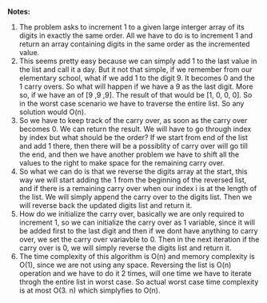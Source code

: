 **Notes:**

1. The problem asks to increment 1 to a given large interger array of its digits in exactly the same order. All we have to do is to increment 1 and return an array containing digits in the same order as the incremented value.
2. This seems pretty easy because we can simply add 1 to the last value in the list and call it a day. But it not that simple, if we remember from our elementary school, what if we add 1 to the digit 9. It becomes 0 and the 1 carry overs. So what will happen if we have a 9 as the last digit. More so, if we have an of [9 ,9 ,9]. The result of that would be [1, 0, 0, 0]. So in the worst case scenario we have to traverse the entire list. So any solution would O(n).
3. So we have to keep track of the carry over, as soon as the carry over becomes 0. We can return the result. We will have to go through index by index but what should be the order? If we start from end of the list and add 1 there, then there will be a possiblity of carry over will go till the end, and then we have another problem we have to shift all the values to the right to make space for the remaining carry over.
4. So what we can do is that we reverse the digits array at the start, this way we will start adding the 1 from the beginning of the reversed list, and if there is a remaining carry over when our index i is at the length of the list. We will simply append the carry over to the digits list. Then we will reverse back the updated digits list and return it.
5. How do we initialize the carry over, basically we are only required to increment 1, so we can initialize the carry over as 1 variable, since it will be added first to the last digit and then if we dont have anything to carry over, we set the carry over variavble to 0. Then in the next iteration if the carry over is 0, we will simply reverse the digits list and return it.
6. The time complexity of this algorithm is O(n) and memory complexity is O(1), since we are not using any space. Reversing the list is O(n) operation and we have to do it 2 times, will one time we have to iterate throgh the entire list in worst case. So actual worst case time complexity is at most O(3. n) which simplyfies to O(n).
